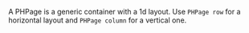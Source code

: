 A PHPage is a generic container with a 1d layout. Use `PHPage row` for a horizontal layout and `PHPage column` for a vertical one.